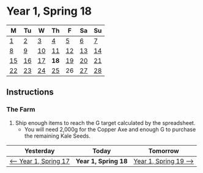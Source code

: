 <link rel="stylesheet" href="styles.css"></link>

# Year 1, Spring 18

| M                          | Tu                        | W                         | Th                        | F                         | Sa                        | Su                        |
| -------------------------- | ------------------------- | ------------------------- | ------------------------- |-------------------------- | ------------------------- | ------------------------- |
| [1](year-1-spring-1.md)    | [2](year-1-spring-2.md)   | [3](year-1-spring-3.md)   | [4](year-1-spring-4.md)   | [5](year-1-spring-5.md)   | [6](year-1-spring-6.md)   | [7](year-1-spring-7.md)   |
| [8](year-1-spring-8.md)    | [9](year-1-spring-9.md)   | [10](year-1-spring-10.md) | [11](year-1-spring-11.md) | [12](year-1-spring-12.md) | [13](year-1-spring-13.md) | [14](year-1-spring-14.md) |
| [15](year-1-spring-15.md)  | [16](year-1-spring-16.md) | [17](year-1-spring-17.md) | **18**                    | [19](year-1-spring-19.md) | [20](year-1-spring-20.md) | [21](year-1-spring-21.md) |
| [22](year-1-spring-22.md)  | [23](year-1-spring-23.md) | [24](year-1-spring-24.md) | [25](year-1-spring-25.md) | <span class="ng">26</span>| [27](year-1-spring-27.md) | [28](year-1-spring-28.md) |

## Instructions

### The Farm

1. Ship enough items to reach the G target calculated by the spreadsheet.
   - You will need 2,000g for the Copper Axe and enough G to purchase the remaining Kale Seeds.

| Yesterday                                   | Today                 | Tomorrow                                    |
| ------------------------------------------- | --------------------- | ------------------------------------------- |
| [⟵ Year 1, Spring 17](year-1-spring-17.md) | **Year 1, Spring 18** | [Year 1, Spring 19 ⟶](year-1-spring-19.md) |
